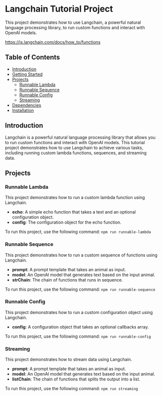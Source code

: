 # Langchain Tutorial Project

This project demonstrates how to use Langchain, a powerful natural language processing library, to run custom functions
and interact with OpenAI models.

https://js.langchain.com/docs/how_to/functions

## Table of Contents

- [Introduction](#introduction)
- [Getting Started](#getting-started)
- [Projects](#projects)
  - [Runnable Lambda](#runnable-lambda)
  - [Runnable Sequence](#runnable-sequence)
  - [Runnable Config](#runnable-config)
  - [Streaming](#streaming)
- [Dependencies](#dependencies)
- [Installation](#installation)

## Introduction

Langchain is a powerful natural language processing library that allows you to run custom functions and interact with
OpenAI models. This tutorial project demonstrates how to use Langchain to achieve various tasks, including running
custom lambda functions, sequences, and streaming data.

## Projects

### Runnable Lambda

This project demonstrates how to run a custom lambda function using Langchain.

- **echo**: A simple echo function that takes a text and an optional configuration object.
- **config**: The configuration object for the echo function.

To run this project, use the following command: `npm run runnable-lambda`

### Runnable Sequence

This project demonstrates how to run a custom sequence of functions using Langchain.

- **prompt**: A prompt template that takes an animal as input.
- **model**: An OpenAI model that generates text based on the input animal.
- **strChain**: The chain of functions that runs in sequence.

To run this project, use the following command: `npm run runnable-sequence`

### Runnable Config

This project demonstrates how to run a custom configuration object using Langchain.

- **config**: A configuration object that takes an optional callbacks array.

To run this project, use the following command: `npm run runnable-config`

### Streaming

This project demonstrates how to stream data using Langchain.

- **prompt**: A prompt template that takes an animal as input.
- **model**: An OpenAI model that generates text based on the input animal.
- **listChain**: The chain of functions that splits the output into a list.

To run this project, use the following command: `npm run streaming`
